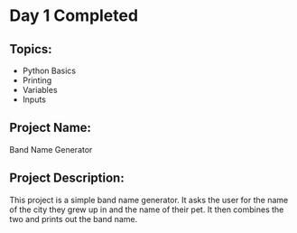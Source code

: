 # Day 1 Completed
## Topics:
- Python Basics
- Printing
- Variables
- Inputs

## Project Name:
Band Name Generator

## Project Description:
This project is a simple band name generator. It asks the user for the name of the city they grew up in and the name of their pet. It then combines the two and prints out the band name.
